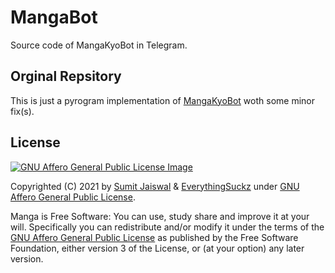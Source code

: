 # MangaBot
Source code of MangaKyoBot in Telegram.

## Orginal Repsitory 
This is just a pyrogram implementation of [MangaKyoBot](https://github.com/ransomsumit/mangakyobot) woth some minor fix(s).

## License
[![GNU Affero General Public License Image](https://www.gnu.org/graphics/agplv3-155x51.png)](https://www.gnu.org/licenses/agpl-3.0.en.html)  

Copyrighted (C) 2021 by [Sumit Jaiswal](https://github.com/ransomsumit) & [EverythingSuckz](https://github.com/EverythingSuckz) under [GNU Affero General Public License](https://www.gnu.org/licenses/agpl-3.0.en.html).

Manga is Free Software: You can use, study share and improve it at your
will. Specifically you can redistribute and/or modify it under the terms of the
[GNU Affero General Public License](https://www.gnu.org/licenses/agpl-3.0.en.html) as
published by the Free Software Foundation, either version 3 of the License, or
(at your option) any later version. 